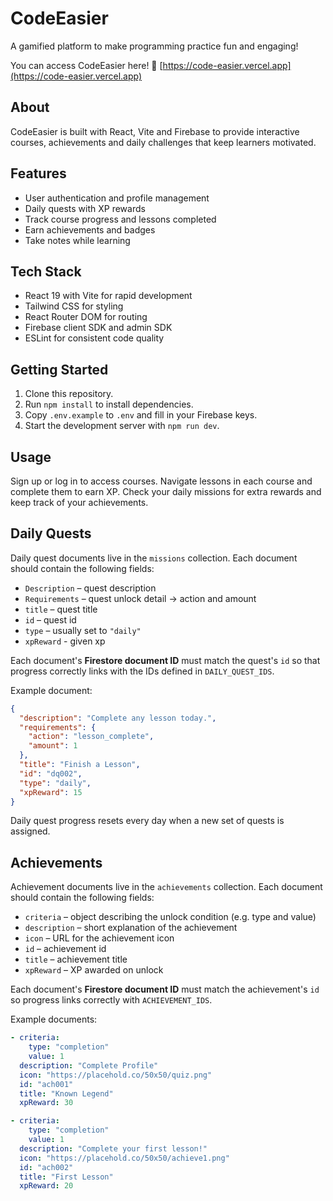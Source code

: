 # CodeEasier

A gamified platform to make programming practice fun and engaging!

You can access CodeEasier here!
🔗 [https://code-easier.vercel.app](https://code-easier.vercel.app)

## About

CodeEasier is built with React, Vite and Firebase to provide interactive courses, achievements and daily challenges that keep learners motivated.

## Features

- User authentication and profile management
- Daily quests with XP rewards
- Track course progress and lessons completed
- Earn achievements and badges
- Take notes while learning

## Tech Stack

- React 19 with Vite for rapid development
- Tailwind CSS for styling
- React Router DOM for routing
- Firebase client SDK and admin SDK
- ESLint for consistent code quality

## Getting Started

1. Clone this repository.
2. Run `npm install` to install dependencies.
3. Copy `.env.example` to `.env` and fill in your Firebase keys.
4. Start the development server with `npm run dev`.

## Usage

Sign up or log in to access courses. Navigate lessons in each course and complete them to earn XP. Check your daily missions for extra rewards and keep track of your achievements.

## Daily Quests

Daily quest documents live in the `missions` collection. Each document should contain the following fields:

- `Description` – quest description
- `Requirements` – quest unlock detail -> action and amount
- `title` – quest title
- `id` – quest id
- `type` – usually set to `"daily"`
- `xpReward` - given xp

Each document's **Firestore document ID** must match the quest's `id` so that progress correctly links with the IDs defined in `DAILY_QUEST_IDS`.

Example document:

```json
{
  "description": "Complete any lesson today.",
  "requirements": {
    "action": "lesson_complete",
    "amount": 1
  },
  "title": "Finish a Lesson",
  "id": "dq002",
  "type": "daily",
  "xpReward": 15
}
```

Daily quest progress resets every day when a new set of quests is assigned.

## Achievements

Achievement documents live in the `achievements` collection. Each document should contain the following fields:

- `criteria` – object describing the unlock condition (e.g. type and value)
- `description` – short explanation of the achievement
- `icon` – URL for the achievement icon
- `id` – achievement id
- `title` – achievement title
- `xpReward` – XP awarded on unlock

Each document's **Firestore document ID** must match the achievement's `id` so progress links correctly with `ACHIEVEMENT_IDS`.

Example documents:

```yaml
- criteria:
    type: "completion"
    value: 1
  description: "Complete Profile"
  icon: "https://placehold.co/50x50/quiz.png"
  id: "ach001"
  title: "Known Legend"
  xpReward: 30

- criteria:
    type: "completion"
    value: 1
  description: "Complete your first lesson!"
  icon: "https://placehold.co/50x50/achieve1.png"
  id: "ach002"
  title: "First Lesson"
  xpReward: 20
```
